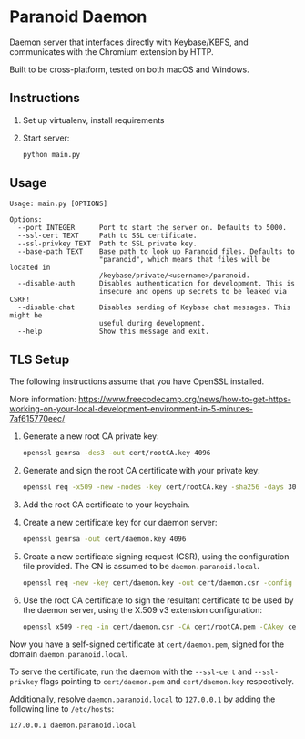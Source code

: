 # Paranoid Daemon

Daemon server that interfaces directly with Keybase/KBFS, and communicates with the Chromium
extension by HTTP.

Built to be cross-platform, tested on both macOS and Windows.

## Instructions

1. Set up virtualenv, install requirements
2. Start server:

   ```sh
   python main.py
   ```

## Usage

```
Usage: main.py [OPTIONS]

Options:
  --port INTEGER      Port to start the server on. Defaults to 5000.
  --ssl-cert TEXT     Path to SSL certificate.
  --ssl-privkey TEXT  Path to SSL private key.
  --base-path TEXT    Base path to look up Paranoid files. Defaults to
                      "paranoid", which means that files will be located in
                      /keybase/private/<username>/paranoid.
  --disable-auth      Disables authentication for development. This is
                      insecure and opens up secrets to be leaked via CSRF!
  --disable-chat      Disables sending of Keybase chat messages. This might be
                      useful during development.
  --help              Show this message and exit.
```

## TLS Setup

The following instructions assume that you have OpenSSL installed.

More information:
<https://www.freecodecamp.org/news/how-to-get-https-working-on-your-local-development-environment-in-5-minutes-7af615770eec/>

1. Generate a new root CA private key:

   ```sh
   openssl genrsa -des3 -out cert/rootCA.key 4096
   ```

2. Generate and sign the root CA certificate with your private key:

   ```sh
   openssl req -x509 -new -nodes -key cert/rootCA.key -sha256 -days 30 -out cert/rootCA.pem
   ```

3. Add the root CA certificate to your keychain.

4. Create a new certificate key for our daemon server:

   ```sh
   openssl genrsa -out cert/daemon.key 4096
   ```

5. Create a new certificate signing request (CSR), using the configuration file provided. The CN is
   assumed to be `daemon.paranoid.local`.

   ```sh
   openssl req -new -key cert/daemon.key -out cert/daemon.csr -config csr/daemon.csr.cnf
   ```

6. Use the root CA certificate to sign the resultant certificate to be used by the daemon server,
   using the X.509 v3 extension configuration:

   ```sh
   openssl x509 -req -in cert/daemon.csr -CA cert/rootCA.pem -CAkey cert/rootCA.key -CAcreateserial -out cert/daemon.pem -days 30 -sha256 -extfile csr/v3.ext
   ```

Now you have a self-signed certificate at `cert/daemon.pem`, signed for the domain
`daemon.paranoid.local`.

To serve the certificate, run the daemon with the `--ssl-cert` and `--ssl-privkey` flags pointing to
`cert/daemon.pem` and `cert/daemon.key` respectively.

Additionally, resolve `daemon.paranoid.local` to `127.0.0.1` by adding the following line to
`/etc/hosts`:

```
127.0.0.1 daemon.paranoid.local
```
